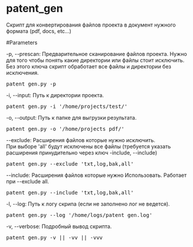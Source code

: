 # patent_gen
Скрипт для конвертирования файлов проекта в документ нужного формата (pdf, docs, etc...)

#Parameters

-p, --prescan: Предварительное сканирование файлов проекта. Нужно для того чтобы понять какие директории или файлы стоит исключить. Без этого ключа скрипт обработает все файлы и директории без исключения.

<pre>
patent_gen.py -p
</pre>

-i, --input: Путь к директории проекта.<br> 

<pre>
patent_gen.py -i '/home/projects/test/'
</pre>

-o, --output: Путь к папке для выгрузки результата.<br> 

<pre>
patent_gen.py -o '/home/projects_pdf/'
</pre>

--exclude: Расширения файлов которые нужно исключить.<br>
При выборе 'all' будут исключены все файлы (требуется указать расширения   принудительно через ключ -include, --include) <br>

<pre>
patent_gen.py --exclude 'txt,log,bak,all'
</pre>

--include: Расширения файлов которые нужно Использовать. Работает при --exclude all.<br>
<pre>
patent_gen.py --include 'txt,log,bak,all'
</pre>

-l, --log: Путь к логу скрипа (если не заполнено лог не ведется).<br>
<pre>
patent_gen.py --log '/home/logs/patent_gen.log'
</pre>

-v, --verbose: Подробный вывод скрипта.
<pre>
patent_gen.py -v || -vv || -vvv
</pre>
